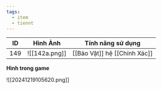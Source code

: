 ```yaml
---
tags:
  - item
  - tiennt
---
```


| ID  | Hình Ảnh      | Tính năng sử dụng            |
| --- | ------------- | ---------------------------- |
| 149 | ![[142a.png]] | [[Bảo Vật]] hệ [[Chính Xác]] |

**Hình trong game**

![[20241219105620.png]]

